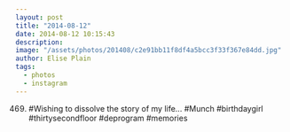 ```yaml
---
layout: post
title: "2014-08-12"
date: 2014-08-12 10:15:43
description: 
image: "/assets/photos/201408/c2e91bb11f8df4a5bcc3f33f367e84dd.jpg"
author: Elise Plain
tags: 
  - photos
  - instagram
---
```


469. #Wishing to dissolve the story of my life... #Munch #birthdaygirl #thirtysecondfloor #deprogram #memories
<p></p>
